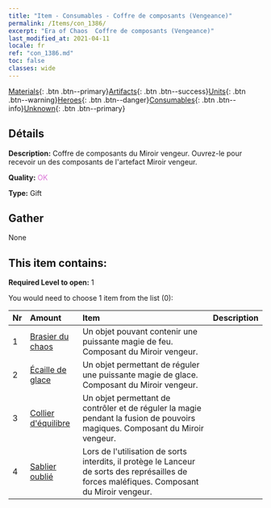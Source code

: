 ```yaml
---
title: "Item - Consumables - Coffre de composants (Vengeance)"
permalink: /Items/con_1386/
excerpt: "Era of Chaos  Coffre de composants (Vengeance)"
last_modified_at: 2021-04-11
locale: fr
ref: "con_1386.md"
toc: false
classes: wide
---
```

 [Materials](/fr/Items/){: .btn .btn--primary}[Artifacts](/fr/Items/Artifacts/){: .btn .btn--success}[Units](/fr/Items/Units/){: .btn .btn--warning}[Heroes](/fr/Items/Heroes/){: .btn .btn--danger}[Consumables](/fr/Items/Consumables/){: .btn .btn--info}[Unknown](/fr/Items/Unknown/){: .btn .btn--primary}

## Détails
 **Description:** Coffre de composants du Miroir vengeur. Ouvrez-le pour recevoir un des composants de l'artefact Miroir vengeur.

 **Quality:** <span style="color: #DA70D6">OK</span>

 **Type:** Gift

## Gather

  None

## This item contains:

 **Required Level to open:** 1

 You would need to choose 1 item from the list (0):

  | Nr | Amount |     Item    | Description |
  |:---|:-------|:------------|:-----------:|
  | 1 | [Brasier du chaos](/fr/Items/art_140/) | Un objet pouvant contenir une puissante magie de feu. Composant du Miroir vengeur. | 
  | 2 | [Écaille de glace](/fr/Items/art_141/) | Un objet permettant de réguler une puissante magie de glace. Composant du Miroir vengeur. | 
  | 3 | [Collier d'équilibre](/fr/Items/art_142/) | Un objet permettant de contrôler et de réguler la magie pendant la fusion de pouvoirs magiques. Composant du Miroir vengeur. | 
  | 4 | [Sablier oublié](/fr/Items/art_143/) | Lors de l'utilisation de sorts interdits, il protège le Lanceur de sorts des représailles de forces maléfiques. Composant du Miroir vengeur. | 
